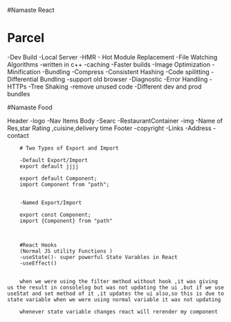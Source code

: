 #Namaste React 




# Parcel 
-Dev Build
-Local Server
-HMR - Hot Module Replacement 
-File Watching Algorithms -written in c++
-caching -Faster builds
-Image Optimization
-Minification
-Bundling 
-Compress
-Consistent Hashing 
-Code spilitting 
-Differential Bundling -support old browser 
-Diagnostic 
-Error Handling 
-HTTPs
-Tree Shaking -remove unused code 
-Different dev and prod bundles

#Namaste Food

Header 
        -logo
        -Nav Items 
Body
        -Searc
        -RestaurantContainer
            -img
            -Name of Res,star Rating ,cuisine,delivery time 
Footer
        -copyright
        -Links
        -Address
        -contact


        # Two Types of Export and Import 

        -Default Export/Import
        export default jjjj

        export default Component;
        import Component from "path";


        -Named Export/Import

        export const Component;
        import {Component} from "path"



        #React Hooks
        (Normal JS utility Functions )
        -useState()- super powerful State Varables in React 
        -useEffect()


        when we were using the filter method without hook ,it was giving us the result in consolelog but was not updating the ui ,but if we use useStat and set method of it ,it updates the ui also,so this is due to state variable when we were using normal variable it was not updating 

        whenever state variable changes react will rerender my component 

